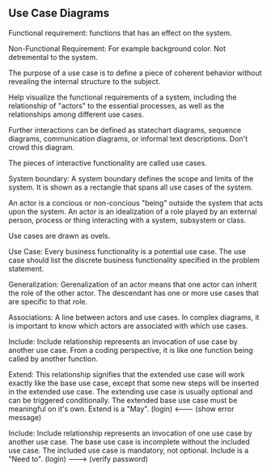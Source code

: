 ## Use Case Diagrams

Functional requirement:
    functions that has an effect on the system.
    

Non-Functional Requirement:
    For example background color. Not detremental to the system.
    
The purpose of a use case is to define a piece of coherent behavior without revealing the internal structure to the subject.

Help visualize the functional requirements of a system, including the relationship of "actors" to the essential processes, as well as the relationships among different use cases.

Further interactions can be defined as statechart diagrams, sequence diagrams, communication diagrams, or informal text descriptions. Don't crowd this diagram.

The pieces of interactive functionality are called use cases.

System boundary: A system boundary defines the scope and limits of the system. It is shown as a rectangle that spans all use cases of the system.

An actor is a concious or non-concious "being" outside the system that acts upon the system. 
An actor is an idealization of a role played by an external person, process or thing interacting with a system, subsystem or class.

Use cases are drawn as ovels.

Use Case: Every business functionality is a potential use case. The use case should list the discrete business functionality specified in the problem statement.

Generalization: Gerenalization of an actor means that one actor can inherit the role of the other actor. The descendant has one or more use cases that are specific to that role.

Associations: A line between actors and use cases. In complex diagrams, it is important to know which actors are associated with which use cases.

Include: Include relationship represents an invocation of use case by another use case. From a coding perspective, it is like one function being called by another function.

Extend: This relationship signifies that the extended use case will work exactly like the base use case, except that some new steps will be inserted in the extended use case. The extending use case is usually optional and can be triggered conditionally. The extended base use case must be meaningful on it's own. Extend is a "May". (login) <--- (show error message)

Include: Include relationship represents an invocation of one use case by another use case. The base use case is incomplete without the included use case. The included use case is mandatory, not optional. Include is a "Need to". (login) ---> (verify password)

